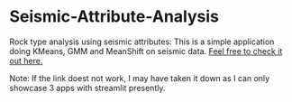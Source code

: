 # Seismic-Attribute-Analysis

Rock type analysis using seismic attributes: This is a simple application doing KMeans, GMM and MeanShift on seismic data. 
[Feel free to check it out here.](https://share.streamlit.io/chetanupes/seismic-attribute-analysis/Challenge.py)

Note: If the link doest not work, I may have taken it down as I can only showcase 3 apps with streamlit presently.
